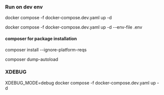 
### Run on dev env
docker compose -f docker-compose.dev.yaml up -d

docker compose -f docker-compose.dev.yaml up -d --env-file .env

#### composer for package installation

composer install --ignore-platform-reqs

composer dump-autoload

### XDEBUG
XDEBUG_MODE=debug docker compose -f docker-compose.dev.yaml up -d
